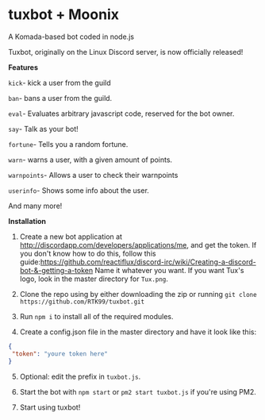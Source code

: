 # tuxbot + Moonix
A Komada-based bot coded in node.js

Tuxbot, originally on the Linux Discord server, is now officially released!

**Features**

`kick`- kick a user from the guild

`ban`- bans a user from the guild.

`eval`- Evaluates arbitrary javascript code, reserved for the bot owner.

`say`- Talk as your bot!

`fortune`- Tells you a random fortune.

`warn`- warns a user, with a given amount of points.

`warnpoints`- Allows a user to check their warnpoints

`userinfo`- Shows some info about the user.


And many more!

**Installation**

1. Create a new bot application at http://discordapp.com/developers/applications/me, and get the token. If you don't know how to do this, follow this guide:https://github.com/reactiflux/discord-irc/wiki/Creating-a-discord-bot-&-getting-a-token
Name it whatever you want. If you want Tux's logo, look in the master directory for `Tux.png`.

2. Clone the repo using by either downloading the zip or running `git clone https://github.com/RTK99/tuxbot.git`

3. Run `npm i` to install all of the required modules.

4. Create a config.json file in the master directory and have it look like this: 
```json
{
 "token": "youre token here"
}
```
5. Optional: edit the prefix in `tuxbot.js`.

6. Start the bot with `npm start` or `pm2 start tuxbot.js` if you're using PM2.

7. Start using tuxbot!

